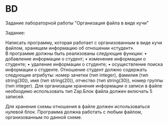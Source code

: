 # BD
Задание лабораторной работы 
"Организация файла в виде кучи"

Задание:

  Написать программу, которая работает с организованным в виде кучи файлом, хранящем информацию об отношении «студент».  
  В программе должны быть реализованы следующие функции: 
•	добавление информации о студент;
•	изменение информации о студенте;
•	удаление информации о студенте;
•	осуществление поиска информации о студенте.
  Отношение студент должно содержать следующие атрибуты: номер зачетки (тип integer),  фамилия (тип string(30)), имя (тип string(20)), отчество (тип string(30)), номер группы (тип integer).
  Для организации хранения информации о записи в файле необходимо использовать тип Zap.Блок файла должен включать 5 записей.

  Для хранения схемы отношения в файле должен использоваться нулевой блок. 
  Программа должна работать с любым файлом, организованным по данной схеме.
